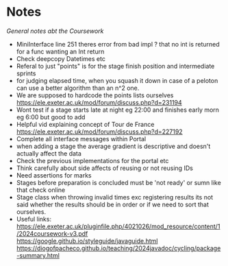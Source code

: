 # Notes
_General notes abt the Coursework_

- MiniInterface line 251 theres error from bad impl ? that no int is returned for a func wanting an Int return
- Check deepcopy Datetimes etc
- Referal to just "points" is for the stage finish position and intermediate sprints
- for judging elapsed time, when you squash it down in case of a peloton can use a better algorithm than an n^2 one.
- We are supposed to hardcode the points lists ourselves https://ele.exeter.ac.uk/mod/forum/discuss.php?d=231194
- Wont test if a stage starts late at night eg 22:00 and finishes early morn eg 6:00 but good to add
- Helpful vid explaining concept of Tour de France https://ele.exeter.ac.uk/mod/forum/discuss.php?d=227192
- Complete all interface messages within Portal
- when adding a stage the average gradient is descriptive and doesn't actually affect the data
- Check the previous implementations for the portal etc
- Think carefully about side affects of reusing or not reusing IDs
- Need assertions for marks
- Stages before preparation is concluded must be 'not ready' or sumn like that check online
- Stage class when throwing invalid times exc registering results its not said whether the results should be in order 
or if we need to sort that ourselves.
- Useful links: https://ele.exeter.ac.uk/pluginfile.php/4021026/mod_resource/content/1/2024coursework-v3.pdf
  https://google.github.io/styleguide/javaguide.html
  https://diogofpacheco.github.io/teaching/2024javadoc/cycling/package-summary.html
